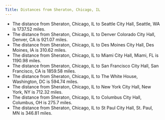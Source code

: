 ```yaml
---
Title: Distances from Sheraton, Chicago, IL
---
```


- The distance from Sheraton, Chicago, IL to Seattle City Hall, Seattle, WA is 1737.52 miles.
- The distance from Sheraton, Chicago, IL to Denver Colorado City Hall, Denver, CA is 921.07 miles.
- The distance from Sheraton, Chicago, IL to Des Moines City Hall, Des Moines, IA is 310.62 miles.
- The distance from Sheraton, Chicago, IL to Miami City Hall, Miami, FL is 1190.98 miles.
- The distance from Sheraton, Chicago, IL to San Francisco City Hall, San Francisco, CA is 1859.58 miles.
- The distance from Sheraton, Chicago, IL to The White House, Washington, DC is 594.74 miles.
- The distance from Sheraton, Chicago, IL to New York City Hall, New York, NY is 712.32 miles.
- The distance from Sheraton, Chicago, IL to Columbus City Hall, Columbus, OH is 275.7 miles.
- The distance from Sheraton, Chicago, IL to St Paul City Hall, St. Paul, MN is 346.81 miles.
